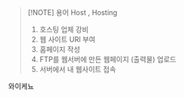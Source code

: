
>[!NOTE] 용어 
> Host , Hosting 
>    1. 호스팅 업체 강비 
>    2. 웹 사이트 URl 부여 
>    3. 홈페이지 작성 
>    4. FTP를 웹서버에  만든 웹페이지 (출력물) 업로드
>    5. 서버에서  내 웹사이트 접속

와이케뇨
